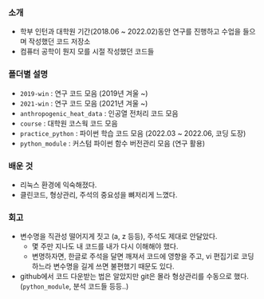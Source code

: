 ### 소개
- 학부 인턴과 대학원 기간(2018.06 ~ 2022.02)동안 연구를 진행하고 수업을 들으며 작성했던 코드 저장소
- 컴퓨터 공학이 뭔지 모를 시절 작성했던 코드들

### 폴더별 설명

- `2019-win` : 연구 코드 모음 (2019년 겨울 ~)
- `2021-win` : 연구 코드 모음 (2021년 겨울 ~)
- `anthropogenic_heat_data` : 인공열 전처리 코드 모음
- `course` : 대학원 코스웍 코드 모음
- `practice_python` : 파이썬 학습 코드 모음 (2022.03 ~ 2022.06, 코딩 도장)
- `python_module` : 커스텀 파이썬 함수 버전관리 모음 (연구 활용)

### 배운 것
- 리눅스 환경에 익숙해졌다.
- 클린코드, 형상관리, 주석의 중요성을 뼈저리게 느꼈다.

### 회고
- 변수명을 직관성 떨어지게 짓고 (a, z 등등), 주석도 제대로 안달았다.
    - 몇 주만 지나도 내 코드를 내가 다시 이해해야 했다.
    - 변명하자면, 한글로 주석을 달면 깨져서 코드에 영향을 주고, vi 편집기로 코딩하느라 변수명을 길게 쓰면 불편했기 때문도 있다.
- github에서 코드 다운받는 법은 알았지만 git은 몰라 형상관리를 수동으로 했다. (`python_module`, 분석 코드들 등등..)
